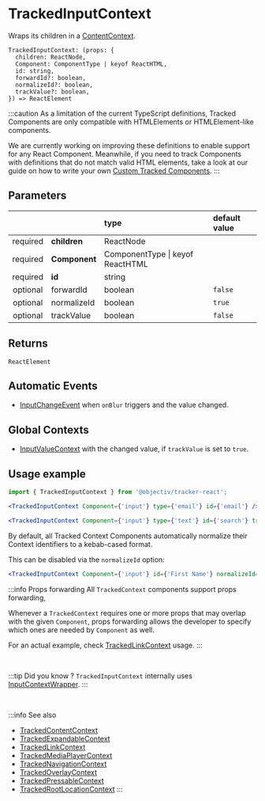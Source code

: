 # TrackedInputContext

Wraps its children in a [ContentContext](/taxonomy/reference/location-contexts/ContentContext.md).

```tsx
TrackedInputContext: (props: { 
  children: ReactNode,
  Component: ComponentType | keyof ReactHTML,
  id: string,
  forwardId?: boolean,
  normalizeId?: boolean,
  trackValue?: boolean,  
}) => ReactElement
```

:::caution
As a limitation of the current TypeScript definitions, Tracked Components are only compatible with HTMLElements or HTMLElement-like components.

We are currently working on improving these definitions to enable support for any React Component. Meanwhile, if you need to track Components with definitions that do not match valid HTML elements, take a look at our guide on how to write your own [Custom Tracked Components](/tracking/react/how-to-guides/custom-components.md).
:::

## Parameters
|          |                | type                                 | default value |
|:--------:|:---------------|:-------------------------------------|:--------------|
| required | **children**   | ReactNode                            |               |
| required | **Component**  | ComponentType &vert; keyof ReactHTML |               |
| required | **id**         | string                               |               |
| optional | forwardId      | boolean                              | `false`       |
| optional | normalizeId    | boolean                              | `true`        |
| optional | trackValue     | boolean                              | `false`       |

## Returns
`ReactElement`

## Automatic Events
- [InputChangeEvent](/taxonomy/reference/events/InputChangeEvent.md) when `onBlur` triggers and the  value changed.

## Global Contexts
- [InputValueContext](/taxonomy/reference/global-contexts/InputValueContext.md) with the changed value, if `trackValue` is set to `true`.

## Usage example

```jsx
import { TrackedInputContext } from '@objectiv/tracker-react';
```

```jsx title="Track InputChangeEvent whenever the email input has changed onBlur"
<TrackedInputContext Component={'input'} type={'email'} id={'email'} />
```

```jsx title="Additionally track also the value of the input, as InputValueContext"
<TrackedInputContext Component={'input'} type={'text'} id={'search'} trackValue={true} />
```

By default, all Tracked Context Components automatically normalize their Context identifiers to a kebab-cased format.

This can be disabled via the  `normalizeId` option:

```jsx
<TrackedInputContext Component={'input'} id={'First Name'} normalizeId={false} />
```

:::info Props forwarding
All `TrackedContext` components support props forwarding,

Whenever a `TrackedContext` requires one or more props that may overlap with the given `Component`, props forwarding allows the
developer to specify which ones are needed by `Component` as well.

For an actual example, check [TrackedLinkContext](/tracking/react/api-reference/trackedContexts/TrackedLinkContext.md#components) usage.
:::

<br />

:::tip Did you know ?
`TrackedInputContext` internally uses [InputContextWrapper](/tracking/react/api-reference/locationWrappers/InputContextWrapper.md).
:::

<br />

:::info See also
- [TrackedContentContext](/tracking/react/api-reference/trackedContexts/TrackedContentContext.md)
- [TrackedExpandableContext](/tracking/react/api-reference/trackedContexts/TrackedExpandableContext.md)
- [TrackedLinkContext](/tracking/react/api-reference/trackedContexts/TrackedLinkContext.md)
- [TrackedMediaPlayerContext](/tracking/react/api-reference/trackedContexts/TrackedMediaPlayerContext.md)
- [TrackedNavigationContext](/tracking/react/api-reference/trackedContexts/TrackedNavigationContext.md)
- [TrackedOverlayContext](/tracking/react/api-reference/trackedContexts/TrackedOverlayContext.md)
- [TrackedPressableContext](/tracking/react/api-reference/trackedContexts/TrackedPressableContext.md)
- [TrackedRootLocationContext](/tracking/react/api-reference/trackedContexts/TrackedRootLocationContext.md)
:::
